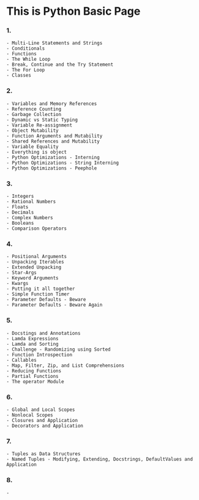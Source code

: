 # This is Python Basic Page

### 1.

    - Multi-Line Statements and Strings
    - Conditionals
    - Functions
    - The While Loop
    - Break, Continue and the Try Statement
    - The For Loop
    - Classes

### 2.
    - Variables and Memory References
    - Reference Counting
    - Garbage Collection
    - Dynamic vs Static Typing
    - Variable Re-assignment
    - Object Mutability
    - Function Arguments and Mutability
    - Shared References and Mutability
    - Variable Equality
    - Everything is object
    - Python Optimizations - Interning
    - Python Optimizations - String Interning
    - Python Optimizations - Peephole
    
### 3.
    - Integers
    - Rational Numbers
    - Floats
    - Decimals
    - Complex Numbers
    - Booleans
    - Comparison Operators
    
### 4. 
    - Positional Arguments
    - Unpacking Iterables
    - Extended Unpacking
    - Star-Args
    - Keyword Arguments
    - Kwargs
    - Putting it all together
    - Simple Function Timer
    - Parameter Defaults - Beware
    - Parameter Defaults - Beware Again
    
### 5. 
    - Docstings and Annotations
    - Lamda Expressions
    - Lamda and Sorting
    - Challenge - Randomizing using Sorted
    - Function Introspection
    - Callables
    - Map, Filter, Zip, and List Comprehensions
    - Reducing Functions
    - Partial Functions
    - The operator Module
    
### 6. 
    - Global and Local Scopes
    - Nonlocal Scopes
    - Closures and Application
    - Decorators and Application
    
### 7.
    - Tuples as Data Structures
    - Named Tuples - Modifying, Extending, Docstrings, DefaultValues and Application

### 8.
    - 

